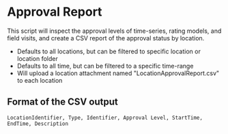 # Approval Report

This script will inspect the approval levels of time-series, rating models, and field visits,
and create a CSV report of the approval status by location.

- Defaults to all locations, but can be filtered to specific location or location folder
- Defaults to all time, but can be filtered to a specific time-range
- Will upload a location attachment named "LocationApprovalReport.csv" to each location

## Format of the CSV output

```csv
LocationIdentifier, Type, Identifier, Approval Level, StartTime, EndTime, Description
``` 